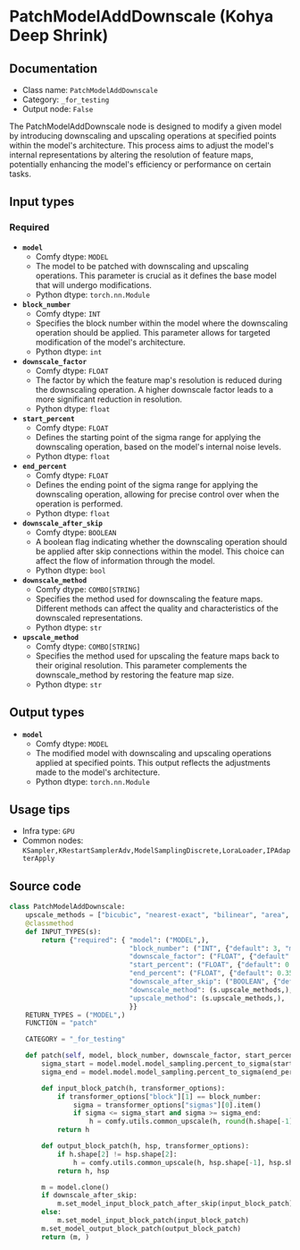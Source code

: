 # PatchModelAddDownscale (Kohya Deep Shrink)
## Documentation
- Class name: `PatchModelAddDownscale`
- Category: `_for_testing`
- Output node: `False`

The PatchModelAddDownscale node is designed to modify a given model by introducing downscaling and upscaling operations at specified points within the model's architecture. This process aims to adjust the model's internal representations by altering the resolution of feature maps, potentially enhancing the model's efficiency or performance on certain tasks.
## Input types
### Required
- **`model`**
    - Comfy dtype: `MODEL`
    - The model to be patched with downscaling and upscaling operations. This parameter is crucial as it defines the base model that will undergo modifications.
    - Python dtype: `torch.nn.Module`
- **`block_number`**
    - Comfy dtype: `INT`
    - Specifies the block number within the model where the downscaling operation should be applied. This parameter allows for targeted modification of the model's architecture.
    - Python dtype: `int`
- **`downscale_factor`**
    - Comfy dtype: `FLOAT`
    - The factor by which the feature map's resolution is reduced during the downscaling operation. A higher downscale factor leads to a more significant reduction in resolution.
    - Python dtype: `float`
- **`start_percent`**
    - Comfy dtype: `FLOAT`
    - Defines the starting point of the sigma range for applying the downscaling operation, based on the model's internal noise levels.
    - Python dtype: `float`
- **`end_percent`**
    - Comfy dtype: `FLOAT`
    - Defines the ending point of the sigma range for applying the downscaling operation, allowing for precise control over when the operation is performed.
    - Python dtype: `float`
- **`downscale_after_skip`**
    - Comfy dtype: `BOOLEAN`
    - A boolean flag indicating whether the downscaling operation should be applied after skip connections within the model. This choice can affect the flow of information through the model.
    - Python dtype: `bool`
- **`downscale_method`**
    - Comfy dtype: `COMBO[STRING]`
    - Specifies the method used for downscaling the feature maps. Different methods can affect the quality and characteristics of the downscaled representations.
    - Python dtype: `str`
- **`upscale_method`**
    - Comfy dtype: `COMBO[STRING]`
    - Specifies the method used for upscaling the feature maps back to their original resolution. This parameter complements the downscale_method by restoring the feature map size.
    - Python dtype: `str`
## Output types
- **`model`**
    - Comfy dtype: `MODEL`
    - The modified model with downscaling and upscaling operations applied at specified points. This output reflects the adjustments made to the model's architecture.
    - Python dtype: `torch.nn.Module`
## Usage tips
- Infra type: `GPU`
- Common nodes: `KSampler,KRestartSamplerAdv,ModelSamplingDiscrete,LoraLoader,IPAdapterApply`


## Source code
```python
class PatchModelAddDownscale:
    upscale_methods = ["bicubic", "nearest-exact", "bilinear", "area", "bislerp"]
    @classmethod
    def INPUT_TYPES(s):
        return {"required": { "model": ("MODEL",),
                              "block_number": ("INT", {"default": 3, "min": 1, "max": 32, "step": 1}),
                              "downscale_factor": ("FLOAT", {"default": 2.0, "min": 0.1, "max": 9.0, "step": 0.001}),
                              "start_percent": ("FLOAT", {"default": 0.0, "min": 0.0, "max": 1.0, "step": 0.001}),
                              "end_percent": ("FLOAT", {"default": 0.35, "min": 0.0, "max": 1.0, "step": 0.001}),
                              "downscale_after_skip": ("BOOLEAN", {"default": True}),
                              "downscale_method": (s.upscale_methods,),
                              "upscale_method": (s.upscale_methods,),
                              }}
    RETURN_TYPES = ("MODEL",)
    FUNCTION = "patch"

    CATEGORY = "_for_testing"

    def patch(self, model, block_number, downscale_factor, start_percent, end_percent, downscale_after_skip, downscale_method, upscale_method):
        sigma_start = model.model.model_sampling.percent_to_sigma(start_percent)
        sigma_end = model.model.model_sampling.percent_to_sigma(end_percent)

        def input_block_patch(h, transformer_options):
            if transformer_options["block"][1] == block_number:
                sigma = transformer_options["sigmas"][0].item()
                if sigma <= sigma_start and sigma >= sigma_end:
                    h = comfy.utils.common_upscale(h, round(h.shape[-1] * (1.0 / downscale_factor)), round(h.shape[-2] * (1.0 / downscale_factor)), downscale_method, "disabled")
            return h

        def output_block_patch(h, hsp, transformer_options):
            if h.shape[2] != hsp.shape[2]:
                h = comfy.utils.common_upscale(h, hsp.shape[-1], hsp.shape[-2], upscale_method, "disabled")
            return h, hsp

        m = model.clone()
        if downscale_after_skip:
            m.set_model_input_block_patch_after_skip(input_block_patch)
        else:
            m.set_model_input_block_patch(input_block_patch)
        m.set_model_output_block_patch(output_block_patch)
        return (m, )

```
